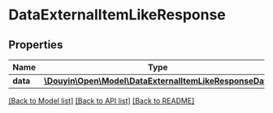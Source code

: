 # DataExternalItemLikeResponse

## Properties
Name | Type | Description | Notes
------------ | ------------- | ------------- | -------------
**data** | [**\Douyin\Open\Model\DataExternalItemLikeResponseData**](DataExternalItemLikeResponseData.md) |  | [optional] 

[[Back to Model list]](../../README.md#documentation-for-models) [[Back to API list]](../../README.md#documentation-for-api-endpoints) [[Back to README]](../../README.md)

